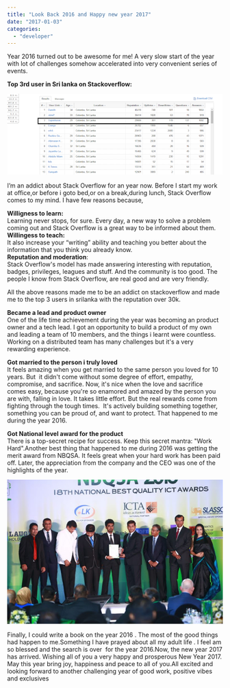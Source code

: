 ```yaml
---
title: "Look Back 2016 and Happy new year 2017"
date: "2017-01-03"
categories: 
  - "developer"
---
```


Year 2016 turned out to be awesome for me! A very slow start of the year with lot of challenges somehow accelerated into very convenient series of events.  
  
**Top 3rd user in Sri lanka on Stackoverflow:**  
  
  

[![](images/86fc9-rep.png)](https://sajeetharan.wordpress.com/wp-content/uploads/2017/01/d0de1-rep.png)

  
I’m an addict about Stack Overflow for an year now. Before I start my work at office,or before i goto bed,or on a break,during lunch, Stack Overflow comes to my mind. I have few reasons because,  
  
**Willigness to learn:**  
Learning never stops, for sure. Every day, a new way to solve a problem coming out and Stack Overflow is a great way to be informed about them.  
**Willingess to teach:**  
It also increase your “writing” ability and teaching you better about the information that you think you already know.  
**Reputation and moderation**:  
Stack Overflow's model has made answering interesting with reputation, badges, privileges, leagues and stuff. And the community is too good. The people I know from Stack Overflow, are real good and are very friendly.  
  
All the above reasons made me to be an addict on stackoverflow and made me to the top 3 users in srilanka with the reputation over 30k.  
  
**Became a lead and product owner**  
One of the life time achievement during the year was becoming an product owner and a tech lead. I got an opportunity to build a product of my own and leading a team of 10 members, and the things i learnt were countless. Working on a distributed team has many challenges but it's a very rewarding experience.  
  
**Got married to the person i truly loved**  
It feels amazing when you get married to the same person you loved for 10 years. But  it didn't come without some degree of effort, empathy, compromise, and sacrifice. Now, it's nice when the love and sacrifice comes easy, because you're so enamored and amazed by the person you are with, falling in love. It takes little effort. But the real rewards come from fighting through the tough times.  It's actively building something together, something you can be proud of, and want to protect. That happened to me during the year 2016. 
  
  
**Got National level award for the product**  
There is a top-secret recipe for success. Keep this secret mantra: "Work Hard".Another best thing that happened to me during 2016 was getting the merit award from NBQSA. It feels great when your hard work has been paid off. Later, the appreciation from the company and the CEO was one of the highlights of the year.  

[![](images/42d82-picture-2-team-digin-recieving-the-merit-award-768x512.jpg)](https://sajeetharan.wordpress.com/wp-content/uploads/2017/01/f9384-picture-2-team-digin-recieving-the-merit-award-768x512.jpg)

  
  
Finally, I could write a book on the year 2016 . The most of the good things had happen to me.Something I have prayed about all my adult life . I feel am so blessed and the search is over  for the year 2016.Now, the new year 2017 has arrived. Wishing all of you a very happy and prosperous New Year 2017. May this year bring joy, happiness and peace to all of you.All excited and looking forward to another challenging year of good work, positive vibes and exclusives
